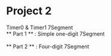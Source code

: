 # Project 2
Timer0 & Timer1 7Segment<br />
** Part 1 ** : Simple one-digit 7Segment<br /><br />
** Part 2 ** : Four-digit 7Segment<br />
